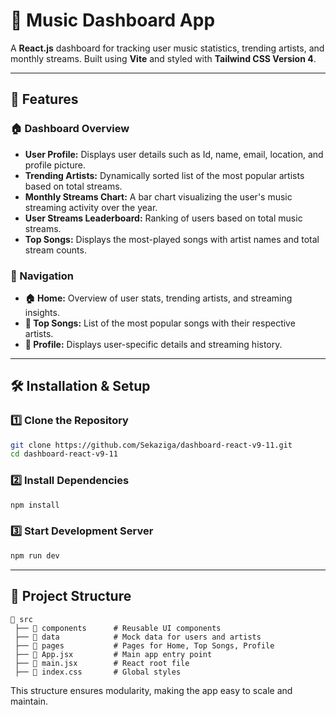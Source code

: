 # 🎵 Music Dashboard App

A **React.js** dashboard for tracking user music statistics, trending artists, and monthly streams. Built using **Vite** and styled with **Tailwind CSS Version 4**.

---

## 📌 Features

### 🏠 Dashboard Overview
- **User Profile:** Displays user details such as Id, name, email, location, and profile picture.
- **Trending Artists:** Dynamically sorted list of the most popular artists based on total streams.
- **Monthly Streams Chart:** A bar chart visualizing the user's music streaming activity over the year.
- **User Streams Leaderboard:** Ranking of users based on total music streams.
- **Top Songs:** Displays the most-played songs with artist names and total stream counts.

### 🔗 Navigation
- **🏠 Home:** Overview of user stats, trending artists, and streaming insights.
- **🎵 Top Songs:** List of the most popular songs with their respective artists.
- **👤 Profile:** Displays user-specific details and streaming history.

---

## 🛠️ Installation & Setup

### 1️⃣ Clone the Repository
```sh
git clone https://github.com/Sekaziga/dashboard-react-v9-11.git
cd dashboard-react-v9-11
```

### 2️⃣ Install Dependencies
```sh
npm install
```

### 3️⃣ Start Development Server
```sh
npm run dev
```

---

## 📂 Project Structure
```plaintext
📂 src
 ├── 📂 components      # Reusable UI components
 ├── 📂 data            # Mock data for users and artists
 ├── 📂 pages           # Pages for Home, Top Songs, Profile
 ├── 📜 App.jsx         # Main app entry point
 ├── 📜 main.jsx        # React root file
 ├── 📜 index.css       # Global styles
```

This structure ensures modularity, making the app easy to scale and maintain.